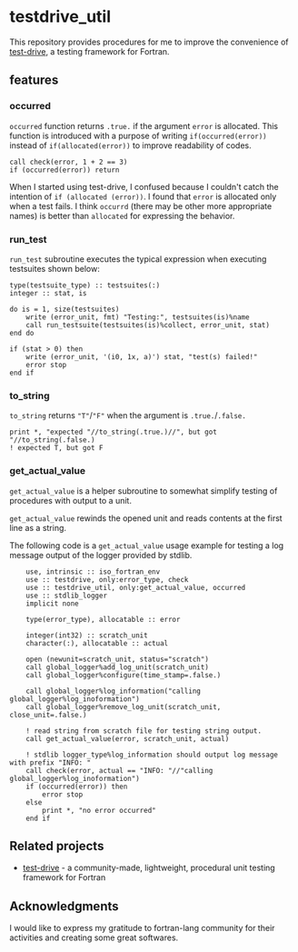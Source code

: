 # testdrive_util
This repository provides procedures for me to improve the convenience of [test-drive](https://github.com/fortran-lang/test-drive), a testing framework for Fortran.

## features
### occurred
`occurred` function returns `.true.` if the argument `error` is allocated.
This function is introduced with a purpose of writing `if(occurred(error))` instead of `if(allocated(error))` to improve readability of codes.

```Fortran
call check(error, 1 + 2 == 3)
if (occurred(error)) return
```

When I started using test-drive, I confused because I couldn't catch the intention of `if (allocated (error))`. I found that `error` is allocated only when a test fails. I think `occurrd` (there may be other more appropriate names) is better than `allocated` for expressing the behavior.

### run_test
`run_test` subroutine executes the typical expression when executing testsuites shown below:

```Fortran
type(testsuite_type) :: testsuites(:)
integer :: stat, is

do is = 1, size(testsuites)
    write (error_unit, fmt) "Testing:", testsuites(is)%name
    call run_testsuite(testsuites(is)%collect, error_unit, stat)
end do

if (stat > 0) then
    write (error_unit, '(i0, 1x, a)') stat, "test(s) failed!"
    error stop
end if
```

### to_string
`to_string` returns `"T"`/`"F"` when the argument is `.true.`/`.false.`

```Fortran
print *, "expected "//to_string(.true.)//", but got "//to_string(.false.)
! expected T, but got F
```

### get_actual_value
`get_actual_value` is a helper subroutine to somewhat simplify testing of procedures with output to a unit.

`get_actual_value` rewinds the opened unit and reads contents at the first line as a string.

The following code is a `get_actual_value` usage example for testing a log message output of the logger provided by stdlib.

```Fortran
    use, intrinsic :: iso_fortran_env
    use :: testdrive, only:error_type, check
    use :: testdrive_util, only:get_actual_value, occurred
    use :: stdlib_logger
    implicit none

    type(error_type), allocatable :: error

    integer(int32) :: scratch_unit
    character(:), allocatable :: actual

    open (newunit=scratch_unit, status="scratch")
    call global_logger%add_log_unit(scratch_unit)
    call global_logger%configure(time_stamp=.false.)

    call global_logger%log_information("calling global_logger%log_inoformation")
    call global_logger%remove_log_unit(scratch_unit, close_unit=.false.)

    ! read string from scratch file for testing string output.
    call get_actual_value(error, scratch_unit, actual)

    ! stdlib logger_type%log_information should output log message with prefix "INFO: "
    call check(error, actual == "INFO: "//"calling global_logger%log_inoformation")
    if (occurred(error)) then
        error stop
    else
        print *, "no error occurred"
    end if
```

## Related projects
- [test-drive](https://github.com/fortran-lang/test-drive) - a community-made, lightweight, procedural unit testing framework for Fortran

## Acknowledgments
I would like to express my gratitude to fortran-lang community for their activities and creating some great softwares.
